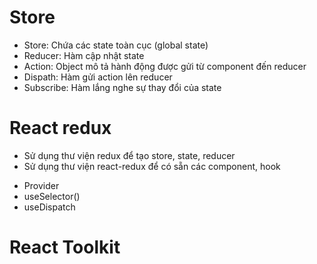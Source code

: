 # Store

- Store: Chứa các state toàn cục (global state)
- Reducer: Hàm cập nhật state
- Action: Object mô tả hành động được gửi từ component đến reducer
- Dispath: Hàm gửi action lên reducer
- Subscribe: Hàm lắng nghe sự thay đổi của state

# React redux

- Sử dụng thư viện redux để tạo store, state, reducer
- Sử dụng thư viện react-redux để có sẵn các component, hook

* Provider
* useSelector()
* useDispatch

# React Toolkit
